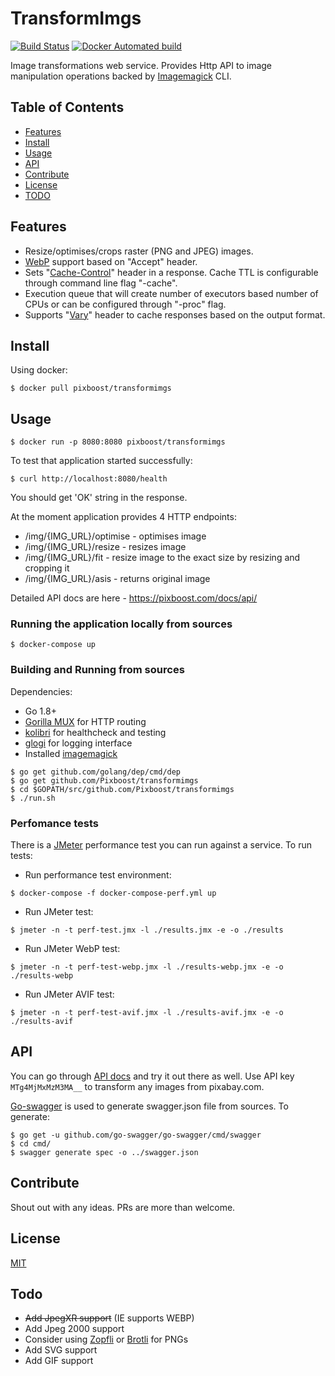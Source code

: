# TransformImgs

[![Build Status](https://travis-ci.org/Pixboost/transformimgs.svg?branch=master)](https://travis-ci.org/Pixboost/transformimgs)
[![Docker Automated build](https://img.shields.io/docker/automated/jrottenberg/ffmpeg.svg)](https://hub.docker.com/r/pixboost/transformimgs/)

Image transformations web service. Provides Http API to image 
manipulation operations backed by [Imagemagick](http://imagemagick.org) CLI.

## Table of Contents

- [Features](#features)
- [Install](#install)
- [Usage](#usage)
- [API](#api)
- [Contribute](#contribute)
- [License](#license)
- [TODO](#todo)

## Features

* Resize/optimises/crops raster (PNG and JPEG) images.
* [WebP](https://developers.google.com/speed/webp/) support based on "Accept" header.
* Sets "[Cache-Control](www.w3.org/Protocols/rfc2616/rfc2616-sec14.html#sec14.9)" header in a response. 
    Cache TTL is configurable through command line flag "-cache".
* Execution queue that will create number of executors based number of CPUs or can be configured through "-proc" flag.
* Supports "[Vary](www.w3.org/Protocols/rfc2616/rfc2616-sec14.html#sec14.44)" header to cache responses based on the output format.

## Install

Using docker:

```
$ docker pull pixboost/transformimgs
```

## Usage

```
$ docker run -p 8080:8080 pixboost/transformimgs
```

To test that application started successfully:

`$ curl http://localhost:8080/health`

You should get 'OK' string in the response.

At the moment application provides 4 HTTP endpoints:

* /img/{IMG_URL}/optimise - optimises image
* /img/{IMG_URL}/resize - resizes image
* /img/{IMG_URL}/fit - resize image to the exact size by resizing and cropping it
* /img/{IMG_URL}/asis - returns original image

Detailed API docs are here - https://pixboost.com/docs/api/

### Running the application locally from sources

```
$ docker-compose up
```

### Building and Running from sources 

Dependencies:

* Go 1.8+
* [Gorilla MUX](https://github.com/gorilla/mux) for HTTP routing
* [kolibri](https://github.com/dooman87/kolibri) for healthcheck and testing
* [glogi](https://github.com/dooman87/glogi) for logging interface
* Installed [imagemagick](http://imagemagick.org)

```
$ go get github.com/golang/dep/cmd/dep
$ go get github.com/Pixboost/transformimgs
$ cd $GOPATH/src/github.com/Pixboost/transformimgs
$ ./run.sh 
```

### Perfomance tests

There is a [JMeter](https://jmeter.apache.org) performance test you can run against a service. To run tests:

* Run performance test environment:
```
$ docker-compose -f docker-compose-perf.yml up
```
* Run JMeter test:
```
$ jmeter -n -t perf-test.jmx -l ./results.jmx -e -o ./results
```

* Run JMeter WebP test:
```
$ jmeter -n -t perf-test-webp.jmx -l ./results-webp.jmx -e -o ./results-webp
```

* Run JMeter AVIF test:
```
$ jmeter -n -t perf-test-avif.jmx -l ./results-avif.jmx -e -o ./results-avif
```

## API

You can go through [API docs](https://pixboost.com/docs/api/index.html) and try it out there as well. Use 
API key `MTg4MjMxMzM3MA__` to transform any images from pixabay.com.

[Go-swagger](https://goswagger.io) is used to generate swagger.json file from sources. To generate:

```
$ go get -u github.com/go-swagger/go-swagger/cmd/swagger
$ cd cmd/
$ swagger generate spec -o ../swagger.json
```

## Contribute

Shout out with any ideas. PRs are more than welcome.

## License

[MIT](./LICENSE)

## Todo
* ~~Add JpegXR support~~ (IE supports WEBP)
* Add Jpeg 2000 support
* Consider using [Zopfli](https://github.com/google/zopfli) or [Brotli](https://en.wikipedia.org/wiki/Brotli) for PNGs
* Add SVG support
* Add GIF support
